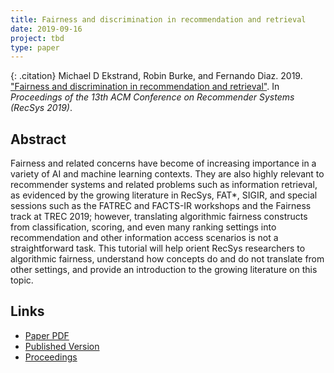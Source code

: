 ```yaml
---
title: Fairness and discrimination in recommendation and retrieval
date: 2019-09-16
project: tbd
type: paper
---
```


{: .citation}
Michael D Ekstrand, Robin Burke, and Fernando Diaz. 2019. ["Fairness and discrimination in recommendation and retrieval"](#). In <cite>Proceedings of the 13th ACM Conference on Recommender Systems (RecSys 2019)</cite>.

## Abstract

Fairness and related concerns have become of increasing importance in a variety of AI and machine learning contexts. They are also highly relevant to recommender systems and related problems such as information retrieval, as evidenced by the growing literature in RecSys, FAT*, SIGIR, and special sessions such as the FATREC and FACTS-IR workshops and the Fairness track at TREC 2019; however, translating algorithmic fairness constructs from classification, scoring, and even many ranking settings into recommendation and other information access scenarios is not a straightforward task. This tutorial will help orient RecSys researchers to algorithmic fairness, understand how concepts do and do not translate from other settings, and provide an introduction to the growing literature on this topic.
## Links

* [Paper PDF](https://scholarworks.boisestate.edu/cgi/viewcontent.cgi?article=1215&context=cs_facpubs)
* [Published Version](https://recsys.acm.org/recsys19/)
* [Proceedings](https://dl.acm.org/citation.cfm?id=3346964)